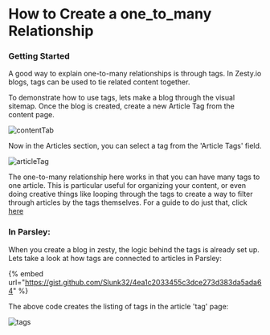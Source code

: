 # How to Create a one\_to\_many Relationship

### Getting Started

A good way to explain one-to-many relationships is through tags. In Zesty.io blogs, tags can be used to tie related content together.

To demonstrate how to use tags, lets make a blog through the visual sitemap. Once the blog is created, create a new Article Tag from the content page.

![contentTab](https://wyp1jm.media.zestyio.com/screen-shot-2016-07-07-at-12-33-26-pm.png)

Now in the Articles section, you can select a tag from the 'Article Tags' field.

![articleTag](https://wyp1jm.media.zestyio.com/screen-shot-2016-07-07-at-1-24-23-pm.png)

The one-to-many relationship here works in that you can have many tags to one article. This is particular useful for organizing your content, or even doing creative things like looping through the tags to create a way to filter through articles by the tags themselves. For a guide to do just that, click [here](https://zesty.org/services/web-engine/guides/how-to-filter-by-tags)

### In Parsley:

When you create a blog in zesty, the logic behind the tags is already set up. Lets take a look at how tags are connected to articles in Parsley:

{% embed url="https://gist.github.com/Slunk32/4ea1c2033455c3dce273d383da5ada64" %}

The above code creates the listing of tags in the article 'tag' page:

![tags](https://wyp1jm.media.zestyio.com/screen-shot-2016-07-07-at-5-34-30-pm.png)

